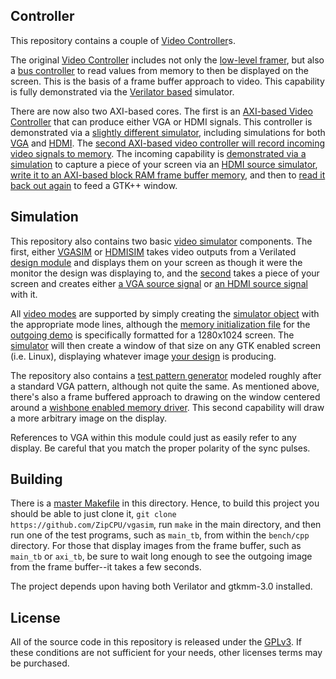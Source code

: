 ## Controller

This repository contains a couple of [Video Controller](rtl/wbvgaframe.v)s.

The original [Video Controller](rtl/wbvgaframe.v)
includes not only the [low-level framer](rtl/llvga.v), but also
a [bus controller](rtl/imgfifo.v) to read values from memory to then be
displayed on the screen.  This is the basis of a frame buffer approach to
video.  This capability is fully demonstrated via the [Verilator
based](http://zipcpu.com/blog/2017/06/21/looking-at-verilator.html) simulator.

There are now also two AXI-based cores.  The first is an [AXI-based Video
Controller](rtl/axivideo.v) that can produce either VGA or HDMI signals.  This
controller is demonstrated via a [slightly different
simulator](bench/cpp/axi_tb.cpp), including simulations for both
[VGA](bench/cpp/vgasim.cpp) and [HDMI](bench/cpp/hdmisim.cpp).
The [second AXI-based video controller will record incoming video signals to
memory](rtl/axicamera.v).  The incoming capability is [demonstrated via
a simulation](bench/rtl/axirepeater.v) to capture a piece of your screen via
an [HDMI source simulator](bench/cpp/hdmisource.cpp), [write it to an AXI-based
block RAM frame buffer memory](rtl/axivcamera.v), and then to [read it back out
again](rtl/axivdisplay.v) to feed a GTK++ window.

## Simulation

This repository also contains two basic [video simulator](bench/cpp/vgasim.cpp)
components.  The first, either [VGASIM](bench/cpp/vgasim.cpp)
or [HDMISIM](bench/cpp/hdmisim.cpp) takes video outputs from a
Verilated [design module](bench/rtl/demo.v) and displays them on your screen
as though it were the monitor the design was displaying to, and the
[second](bench/cpp/vgasource.cpp) takes a piece of your screen and creates
either [a VGA source signal](bench/cpp/vgasource.cpp) or [an HDMI source
signal](bench/cpp/hdmisource.cpp) with it.

All [video modes](bench/cpp/videomode.h)
are supported by simply creating the [simulator object](bench/cpp/vgasim.cpp)
with the appropriate mode lines, although the [memory initialization
file](bench/cpp/slide.hex) for the [outgoing demo](bench/rtl/demo.v) is
specifically formatted for a 1280x1024 screen.
The [simulator](bench/cpp/vgasim.cpp) will then create a window of that size
on any GTK enabled screen (i.e. Linux), displaying whatever image [your
design](rtl/wbvgaframe.v) is producing.

The repository also contains a [test pattern generator](rtl/vgatestsrc.v)
modeled roughly after a standard VGA pattern, although not quite the same.  As
mentioned above, there's also a frame buffered approach to drawing on the window
centered around a [wishbone enabled memory driver](rtl/imgfifo.v).  This
second capability will draw a more arbitrary image on the display.

References to VGA within this module could just as easily refer to any display.
Be careful that you match the proper polarity of the sync pulses.

## Building

There is a [master Makefile](Makefile) in this directory.  Hence, to build
this project you should be able to just clone it,
`git clone https://github.com/ZipCPU/vgasim`, run `make` in the main
directory, and then run one of the test programs, such as `main_tb`, from
within the `bench/cpp` directory.  For those that display images from the
frame buffer, such as `main_tb` or `axi_tb`, be sure to wait long enough
to see the outgoing image from the frame buffer--it takes a few seconds.

The project depends upon having both Verilator and gtkmm-3.0 installed.

## License

All of the source code in this repository is released under the
[GPLv3](https://www.gnu.org/licenses/gpl-3.0.en.html).  If these conditions
are not sufficient for your needs, other licenses terms may be purchased.

